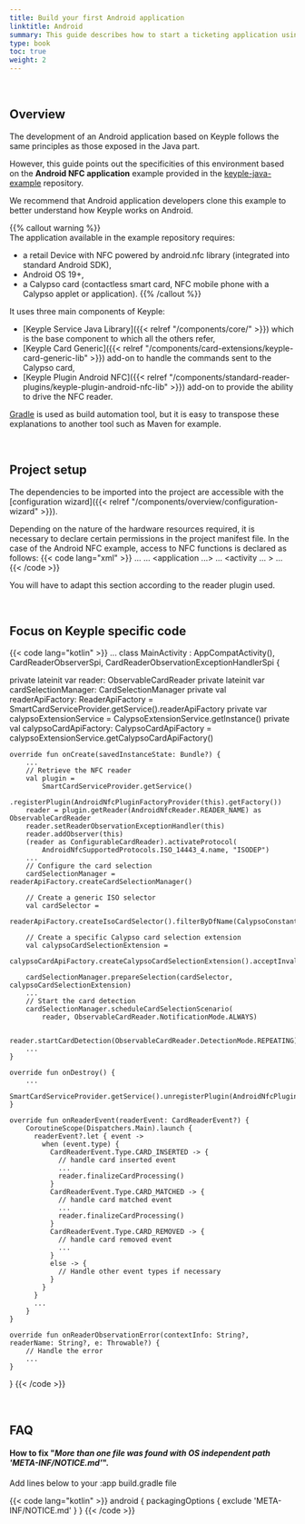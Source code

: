 ```yaml
---
title: Build your first Android application
linktitle: Android
summary: This guide describes how to start a ticketing application using Keyple and Android NFC plugin to read the content of a Calypso card.
type: book
toc: true
weight: 2
---
```


<br>

## Overview

The development of an Android application based on Keyple follows the same principles as those exposed in the Java part.

However, this guide points out the specificities of this environment based on the **Android NFC application** example provided in the [keyple-java-example](https://github.com/eclipse-keyple/keyple-java-example) repository.

We recommend that Android application developers clone this example to better understand how Keyple works on Android.

{{% callout warning %}}  
The application available in the example repository requires: 
* a retail Device with NFC powered by android.nfc library (integrated into standard Android SDK),
* Android OS 19+,
* a Calypso card (contactless smart card, NFC mobile phone with a Calypso applet or application).
{{% /callout %}}

It uses three main components of Keyple:
* [Keyple Service Java Library]({{< relref "/components/core/" >}})
  which is the base component to which all the others refer,
* [Keyple Card Generic]({{< relref "/components/card-extensions/keyple-card-generic-lib" >}})
  add-on to handle the commands sent to the Calypso card,
* [Keyple Plugin Android NFC]({{< relref "/components/standard-reader-plugins/keyple-plugin-android-nfc-lib" >}})
  add-on to provide the ability to drive the NFC reader.

[Gradle](https://gradle.org/) is used as build automation tool, but it is easy to transpose these explanations to another tool
such as Maven for example.

<br>

## Project setup

The dependencies to be imported into the project are accessible with the [configuration wizard]({{< relref "/components/overview/configuration-wizard" >}}).

Depending on the nature of the hardware resources required, it is necessary to declare certain permissions in the project manifest file.
In the case of the Android NFC example, access to NFC functions is declared as follows:
{{< code lang="xml" >}}
<manifest xmlns:android="http://schemas.android.com/apk/res/android">
    ...
    <uses-permission android:name="android.permission.NFC" />
    <uses-feature android:name="android.hardware.nfc" android:required="true" />
    ...
    <application ...>
        ...
        <activity ... >
            ...
            <intent-filter>
                <action android:name="android.nfc.action.TECH_DISCOVERED" />
            </intent-filter>
            <meta-data
                    android:name="android.nfc.action.TECH_DISCOVERED"
                    android:resource="@xml/tech_list" />
        </activity>
    </application>
</manifest>
{{< /code >}}

You will have to adapt this section according to the reader plugin used.

<br>

## Focus on Keyple specific code

{{< code lang="kotlin" >}}
...
class MainActivity : AppCompatActivity(), CardReaderObserverSpi, CardReaderObservationExceptionHandlerSpi {

  private lateinit var reader: ObservableCardReader
  private lateinit var cardSelectionManager: CardSelectionManager
  private val readerApiFactory: ReaderApiFactory =
      SmartCardServiceProvider.getService().readerApiFactory
  private var calypsoExtensionService = CalypsoExtensionService.getInstance()
  private val calypsoCardApiFactory: CalypsoCardApiFactory =
      calypsoExtensionService.getCalypsoCardApiFactory()

    override fun onCreate(savedInstanceState: Bundle?) {
        ...
        // Retrieve the NFC reader
        val plugin =
            SmartCardServiceProvider.getService()
                .registerPlugin(AndroidNfcPluginFactoryProvider(this).getFactory())
        reader = plugin.getReader(AndroidNfcReader.READER_NAME) as ObservableCardReader
        reader.setReaderObservationExceptionHandler(this)
        reader.addObserver(this)
        (reader as ConfigurableCardReader).activateProtocol(
            AndroidNfcSupportedProtocols.ISO_14443_4.name, "ISODEP")
        ...
        // Configure the card selection
        cardSelectionManager = readerApiFactory.createCardSelectionManager()
    
        // Create a generic ISO selector
        val cardSelector =
            readerApiFactory.createIsoCardSelector().filterByDfName(CalypsoConstants.KEYPLE_KIT_AID)
    
        // Create a specific Calypso card selection extension
        val calypsoCardSelectionExtension =
            calypsoCardApiFactory.createCalypsoCardSelectionExtension().acceptInvalidatedCard()
    
        cardSelectionManager.prepareSelection(cardSelector, calypsoCardSelectionExtension)
        ...
        // Start the card detection
        cardSelectionManager.scheduleCardSelectionScenario(
            reader, ObservableCardReader.NotificationMode.ALWAYS)
    
        reader.startCardDetection(ObservableCardReader.DetectionMode.REPEATING)
        ...
    }

    override fun onDestroy() {
        ...
        SmartCardServiceProvider.getService().unregisterPlugin(AndroidNfcPlugin.PLUGIN_NAME)
    }
    
    override fun onReaderEvent(readerEvent: CardReaderEvent?) {
        CoroutineScope(Dispatchers.Main).launch {
          readerEvent?.let { event ->
            when (event.type) {
              CardReaderEvent.Type.CARD_INSERTED -> {
                // handle card inserted event
                ...
                reader.finalizeCardProcessing()
              }
              CardReaderEvent.Type.CARD_MATCHED -> {
                // handle card matched event
                ...
                reader.finalizeCardProcessing()
              }
              CardReaderEvent.Type.CARD_REMOVED -> {
                // handle card removed event
                ...
              }
              else -> {
                // Handle other event types if necessary
              }
            }
          }
          ...
        }
    }

    override fun onReaderObservationError(contextInfo: String?, readerName: String?, e: Throwable?) {
        // Handle the error
        ...
    }
}
{{< /code >}}

<br>

## FAQ

#### How to fix "_More than one file was found with OS independent path 'META-INF/NOTICE.md'_".

Add lines below to your :app build.gradle file

{{< code lang="kotlin" >}}
android {
    packagingOptions {
        exclude 'META-INF/NOTICE.md'
    }
}
{{< /code >}}
